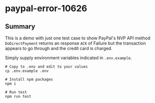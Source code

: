 # paypal-error-10626

## Summary

This is a demo with just one test case to show PayPal's NVP API method `DoDirectPayment` returns an response `ACK` of
Failure but the transaction appears to go through and the credit card is charged.

Simply supply environment variables indicated in `.env.example`.

```shell
# Copy to .env and edit to your values
cp .env.example .env 

# Install npm packages
npm i

# Run test
npm run test
```

